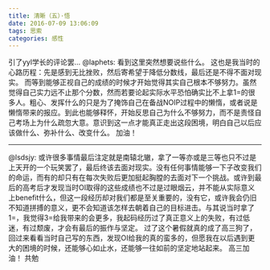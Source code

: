 ```yaml
---
title: 清晰（五）·悟
date: 2016-07-09 13:06:09
tags: 思索
categories: 感性
---
```

引了yyl学长的评论罢…
@laphets:
看到这里突然想要说些什么。
这也是我当时的心路历程：先是感到无比挫败，然后寄希望于降低分数线，最后还是不得不面对现实。
而等到能够正视自己的成绩的时候才开始觉得其实自己根本不够努力。虽然觉得自己实力远不止那个分数，然而若要论起实际水平恐怕确实比不上拿1=的很多人。粗心、发挥什么的只是为了掩饰自己在备战NOIP过程中的懒惰，或者说是懒惰带来的报应。到此也能够释怀，开始反思自己为什么不够努力，而不是责怪自己考场上为什么疏忽大意。意识到这一点才能真正走出这段困境，明白自己以后应该做什么、弥补什么、改变什么。
加油！

---

@lsdsjy:
或许很多事情最后注定就是南辕北辙，拿了一等亦或是三等也只不过是上天开的一个玩笑罢了，最后终该去面对现实。没有任何事情能够一下子改变我们的命运，而有的却只有在每次失败后更加挺起胸膛的去面对下一个挑战。或许到最后的高考后才发现当时OI取得的这些成绩也不过是过眼烟云，并不能从实际意义上benefit什么，但这一段经历却对我们都是至关重要的，没有它，或许我会仍旧不知道拼搏的意义，更不会知道该怎样去朝着自己的目标进击。与其说当时拿了1=，我觉得3=给我带来的会更多，我起码经历过了真正意义上的失败，有过低迷，有过颓废，才会有最后的振作与坚定。
过了这个暑假就真的成了高三狗了，回过来看看当时自己写的东西，发现OI给我的真的蛮多的，但愿我在以后遇到更大的困境的时候，还能够心如止水，还能够一往如前的坚定地站起来。
高三加油！
共勉